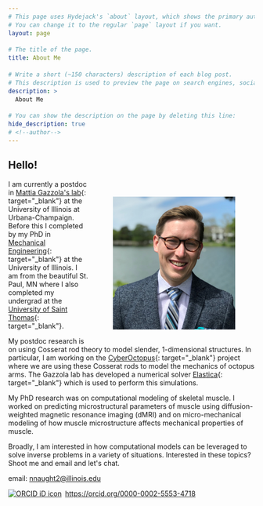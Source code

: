 ```yaml
---
# This page uses Hydejack's `about` layout, which shows the primary author's picture and about text at the top.
# You can change it to the regular `page` layout if you want.
layout: page

# The title of the page.
title: About Me

# Write a short (~150 characters) description of each blog post.
# This description is used to preview the page on search engines, social media, etc.
description: > 
  About Me

# You can show the description on the page by deleting this line:
hide_description: true
# <!--author-->
---
```


## Hello! 


<figure style="float: right; padding-left:10px; padding-top:20px;">
<img src="/assets/img/headshot.jpg" width="250">
</figure>


I am currently a postdoc in [Mattia Gazzola's lab](http:/mattia-lab.com){: target="_blank"}  at the University of Illinois at Urbana-Champaign. Before this I completed by my PhD in [Mechanical Engineering](https://mechse.illinois.edu/){: target="_blank"} at the University of Illinois. I am from the beautiful St. Paul, MN where I also completed my undergrad at the [University of Saint Thomas](https://stthomas.edu){: target="_blank"}.

My postdoc research is on using Cosserat rod theory to model slender, 1-dimensional structures. In particular, I am working on the [CyberOctopus](https://cyberoctopus.csl.illinois.edu/){: target="_blank"} project where we are using these Cosserat rods to model the mechanics of octopus arms. The Gazzola lab has developed a numerical solver [Elastica](https://cosseratrods.org){: target="_blank"} which is used to perform this simulations. 

My PhD research was on computational modeling of skeletal muscle. I worked on predicting microstructural parameters of muscle using diffusion-weighted magnetic resonance imaging (dMRI) and on micro-mechanical modeling of how muscle microstructure affects mechanical properties of muscle.

Broadly, I am interested in how computational models can be leveraged to solve inverse problems in a variety of situations. Interested in these topics? Shoot me and email and let's chat. 

email: [nnaught2@illinois.edu](mailto:nnaught2@illinois.edu)


<div itemscope itemtype="https://schema.org/Person"><a itemprop="sameAs" content="https://orcid.org/0000-0002-5553-4718" href="https://orcid.org/0000-0002-5553-4718" target="orcid.widget" rel="noopener noreferrer" style="vertical-align:top;"><img src="https://orcid.org/sites/default/files/images/orcid_16x16.png" style="width:1em;margin-right:.5em;" alt="ORCID iD icon">https://orcid.org/0000-0002-5553-4718</a></div>
